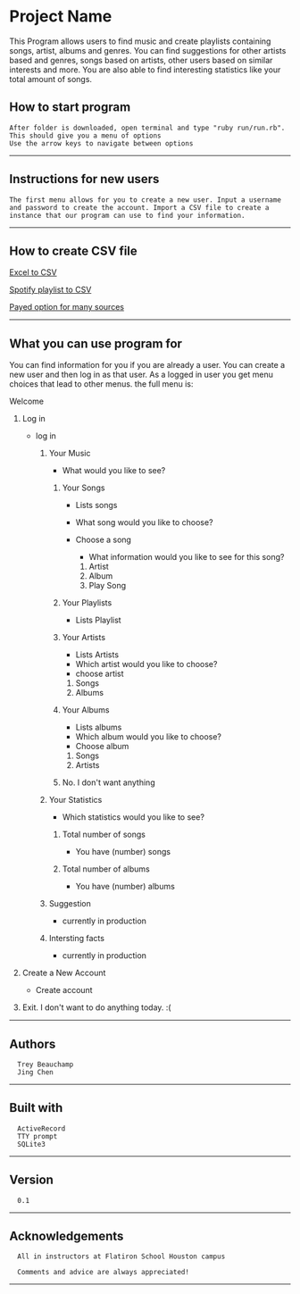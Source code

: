 # Project Name

  This Program allows users to find music and create playlists containing songs, artist, albums and genres. You can find suggestions for other artists based and genres, songs based on artists, other users based on similar interests and more. You are also able to find interesting statistics like your total amount of songs.

  ## How to start program
    After folder is downloaded, open terminal and type "ruby run/run.rb". This should give you a menu of options
    Use the arrow keys to navigate between options

---

  ## Instructions for new users
    The first menu allows for you to create a new user. Input a username and password to create the account. Import a CSV file to create a instance that our program can use to find your information.

---

  ## How to create CSV file
  [Excel to CSV](https://knowledgebase.constantcontact.com/articles/KnowledgeBase/6409-saving-an-excel-file-as-a-csv-file?lang=en_US)

  [Spotify playlist to CSV](https://rawgit.com/watsonbox/exportify/master/exportify.html)

  [Payed option for many sources](https://freeyourmusic.com/)

---
  ## What you can use program for
  You can find information for you if you are already a user. You can create a new user and then log in as that user. As a logged in user you get menu choices that lead to other menus. the full menu is:

  Welcome

  1. Log in
      * log in

          1. Your Music

              - What would you like to see?
              1. Your Songs

                  - Lists songs
                  - What song would you like to choose?
                  - Choose a song

                      - What information would you like to see for this song?
                      1. Artist
                      2. Album
                      4. Play Song
              2. Your Playlists

                 - Lists Playlist

              3. Your Artists

                  - Lists Artists
                  - Which artist would you like to choose?
                  - choose artist
                  1. Songs
                  2. Albums

              4. Your Albums

                  - Lists albums
                  - Which album would you like to choose?
                  - Choose album
                  1. Songs
                  2. Artists

              5. No. I don't want anything
              
          2. Your Statistics
              - Which statistics would you like to see?
              1. Total number of songs

                  - You have (number) songs
              2. Total number of albums

                  - You have (number) albums
          3. Suggestion
              - currently in production
          4. Intersting facts
              - currently in production

  2. Create a New Account

      * Create account

  3. Exit. I don't want to do anything today. :(

---
  ## Authors

      Trey Beauchamp
      Jing Chen

---
  ## Built with

      ActiveRecord
      TTY prompt
      SQLite3
---
  ## Version
    
      0.1


      
---
  ## Acknowledgements
      All in instructors at Flatiron School Houston campus

      Comments and advice are always appreciated!
---